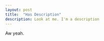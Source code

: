```yaml
---
layout: post
title:  "Has Description"
description: Look at me. I'm a description
---
```


Aw yeah.
